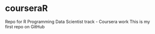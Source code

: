 # courseraR
Repo for R Programming Data Scientist track - Coursera work
This is my first repo on GitHub
